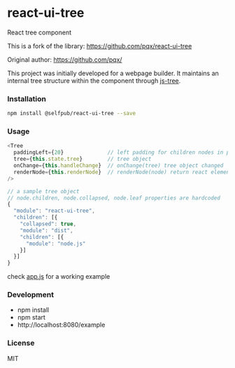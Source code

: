 # react-ui-tree

React tree component

This is a fork of the library: https://github.com/pqx/react-ui-tree

Original author: https://github.com/pqx/

This project was initially developed for a webpage builder. It maintains an
internal tree structure within the component through
[js-tree](https://github.com/wangzuo/js-tree).

### Installation

```sh
npm install @selfpub/react-ui-tree --save
```

### Usage

```javascript
<Tree
  paddingLeft={20}              // left padding for children nodes in pixels
  tree={this.state.tree}        // tree object
  onChange={this.handleChange}  // onChange(tree) tree object changed
  renderNode={this.renderNode}  // renderNode(node) return react element
/>

// a sample tree object
// node.children, node.collapsed, node.leaf properties are hardcoded
{
  "module": "react-ui-tree",
  "children": [{
    "collapsed": true,
    "module": "dist",
    "children": [{
      "module": "node.js"
    }]
  }]
}
```

check [app.js](https://github.com/selfpub-org/react-ui-tree/blob/master/example/app.js)
for a working example

### Development

- npm install
- npm start
- http://localhost:8080/example

### License

MIT
